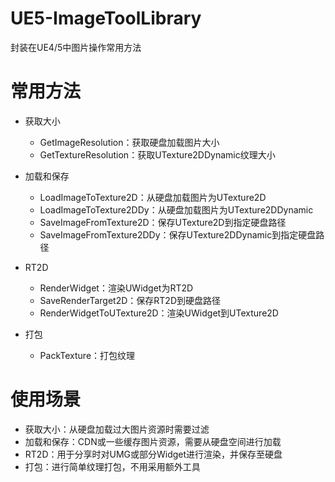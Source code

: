 # UE5-ImageToolLibrary
封装在UE4/5中图片操作常用方法

# 常用方法
- 获取大小
  - GetImageResolution：获取硬盘加载图片大小
  - GetTextureResolution：获取UTexture2DDynamic纹理大小

- 加载和保存
  - LoadImageToTexture2D：从硬盘加载图片为UTexture2D
  - LoadImageToTexture2DDy：从硬盘加载图片为UTexture2DDynamic
  - SaveImageFromTexture2D：保存UTexture2D到指定硬盘路径
  - SaveImageFromTexture2DDy：保存UTexture2DDynamic到指定硬盘路径

- RT2D
  - RenderWidget：渲染UWidget为RT2D
  - SaveRenderTarget2D：保存RT2D到硬盘路径
  - RenderWidgetToUTexture2D：渲染UWidget到UTexture2D

- 打包
  - PackTexture：打包纹理

# 使用场景
- 获取大小：从硬盘加载过大图片资源时需要过滤
- 加载和保存：CDN或一些缓存图片资源，需要从硬盘空间进行加载
- RT2D：用于分享时对UMG或部分Widget进行渲染，并保存至硬盘
- 打包：进行简单纹理打包，不用采用额外工具
